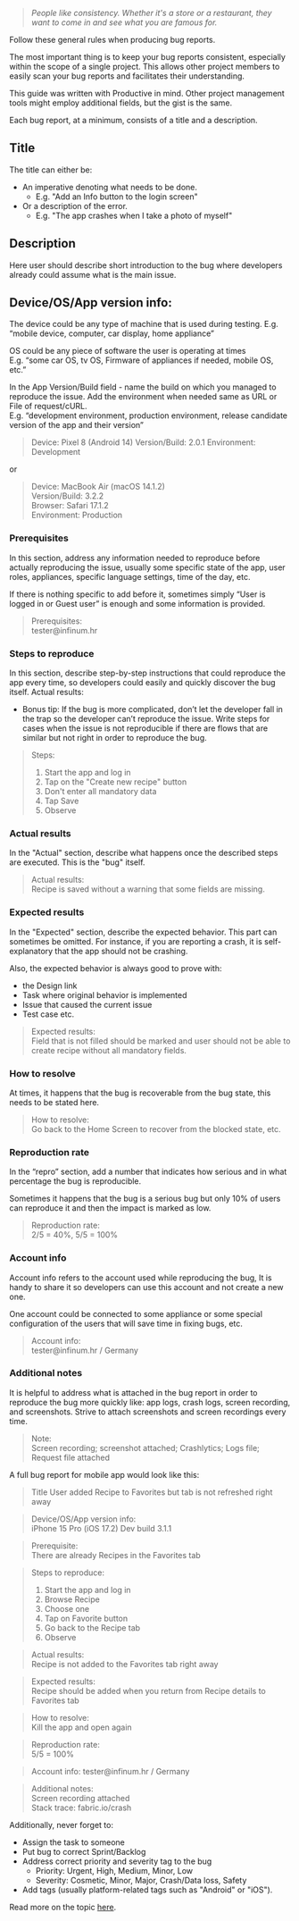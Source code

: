 > *People like consistency. Whether it's a store or a restaurant, they want to come in and see what you are famous for.*

Follow these general rules when producing bug reports.

The most important thing is to keep your bug reports consistent, especially within the scope of a single project. This allows other project members to easily scan your bug reports and facilitates their understanding.

This guide was written with Productive in mind. Other project management tools might employ additional fields, but the gist is the same.

Each bug report, at a minimum, consists of a title and a description.

## Title

The title can either be:
- An imperative denoting what needs to be done.
	- E.g. "Add an Info button to the login screen"
- Or a description of the error.
	- E.g. "The app crashes when I take a photo of myself"

## Description

Here user should describe short introduction to the bug where developers already could assume what is the main issue.

## Device/OS/App version info:

The device could be any type of machine that is used during testing.
E.g. “mobile device, computer, car display, home appliance”

OS could be any piece of software the user is operating at times  
E.g. “some car OS, tv OS, Firmware of appliances if needed, mobile OS, etc.”

In the App Version/Build field - name the build on which you managed to reproduce the issue. Add the environment when needed same as URL or File of request/cURL.  
E.g. “development environment, production environment, release candidate version of the app and their version”

> Device: Pixel 8 (Android 14)
> Version/Build: 2.0.1
> Environment: Development

or

> Device: MacBook Air (macOS 14.1.2)  
> Version/Build: 3.2.2  
> Browser: Safari 17.1.2  
> Environment: Production

### Prerequisites

In this section, address any information needed to reproduce before actually reproducing the issue, usually some specific state of the app, user roles, appliances, specific language settings, time of the day, etc.

If there is nothing specific to add before it, sometimes simply “User is logged in or Guest user” is enough and some information is provided.

> Prerequisites:  
> tester@infinum​.hr

### Steps to reproduce

In this section, describe step-by-step instructions that could reproduce the app every time, so developers could easily and quickly discover the bug itself.
Actual results:
 + Bonus tip: If the bug is more complicated, don’t let the developer fall in the trap so the developer can’t reproduce the issue. Write steps for cases when the issue is not reproducible if there are flows that are similar but not right in order to reproduce the bug.

> Steps:  
> 1. Start the app and log in  
> 2. Tap on the "Create new recipe" button  
> 3. Don't enter all mandatory data
> 4. Tap Save
> 5. Observe

### Actual results

In the "Actual" section, describe what happens once the described steps are executed. This is the "bug" itself.

> Actual results:  
> Recipe is saved without a warning that some fields are missing.

### Expected results

In the "Expected" section, describe the expected behavior. This part can sometimes be omitted. For instance, if you are reporting a crash, it is self-explanatory that the app should not be crashing.

Also, the expected behavior is always good to prove with:
- the Design link
- Task where original behavior is implemented
- Issue that caused the current issue
- Test case etc.

> Expected results:  
> Field that is not filled should be marked and user should not be able to create recipe without all mandatory fields.

### How to resolve

At times, it happens that the bug is recoverable from the bug state, this needs to be stated here.

> How to resolve:  
> Go back to the Home Screen to recover from the blocked state, etc.

### Reproduction rate

In the “repro” section, add a number that indicates how serious and in what percentage the bug is reproducible. 

Sometimes it happens that the bug is a serious bug but only 10% of users can reproduce it and then the impact is marked as low.

> Reproduction rate:  
> 2/5 = 40%, 5/5 = 100%

### Account info

Account info refers to the account used while reproducing the bug, It is handy to share it so developers can use this account and not create a new one.

One account could be connected to some appliance or some special configuration of the users that will save time in fixing bugs, etc. 

> Account info:  
> tester@infinum​.hr / Germany

### Additional notes

It is helpful to address what is attached in the bug report in order to reproduce the bug more quickly like: app logs, crash logs, screen recording, and screenshots. Strive to attach screenshots and screen recordings every time.

> Note:  
> Screen recording; screenshot attached; Crashlytics; Logs file; Request file attached

A full bug report for mobile app would look like this:

>Title
> User added Recipe to Favorites but tab is not refreshed right away

> Device/OS/App version info:  
> iPhone 15 Pro (iOS 17.2)
> Dev build 3.1.1

> Prerequisite:  
> There are already Recipes in the Favorites tab

> Steps to reproduce:
> 1. Start the app and log in  
> 2. Browse Recipe  
> 3. Choose one
> 4. Tap on Favorite button
> 5. Go back to the Recipe tab
> 6. Observe

> Actual results:  
> Recipe is not added to the Favorites tab right away

> Expected results:  
> Recipe should be added when you return from Recipe details to Favorites tab

> How to resolve:  
> Kill the app and open again

>Reproduction rate:  
> 5/5 = 100%

> Account info:
> tester@infinum​.hr / Germany

> Additional notes:  
> Screen recording attached      
> Stack trace: fabric.io/crash

Additionally, never forget to:   

- Assign the task to someone
- Put bug to correct Sprint/Backlog
- Address correct priority and severity tag to the bug
  - Priority: Urgent, High, Medium, Minor, Low
  - Severity: Cosmetic, Minor, Major, Crash/Data loss, Safety
- Add tags (usually platform-related tags such as "Android" or "iOS").

Read more on the topic [here](https://infinum.co/the-capsized-eight/how-not-to-suck-at-writing-bug-reports).